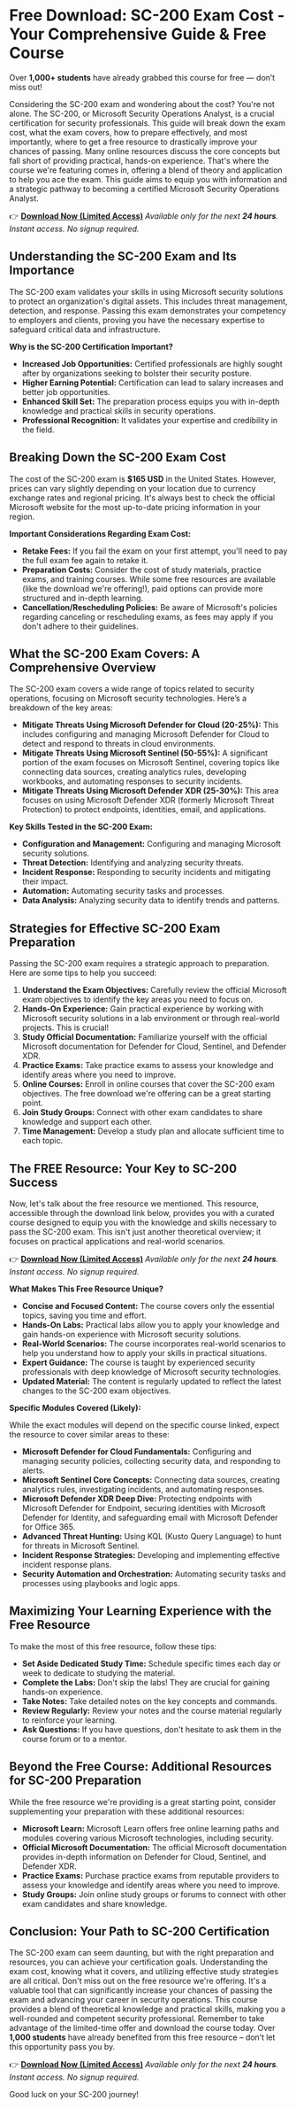 # Free Download: SC-200 Exam Cost - Your Comprehensive Guide & Free Course

Over **1,000+ students** have already grabbed this course for free — don’t miss out!

Considering the SC-200 exam and wondering about the cost? You're not alone. The SC-200, or Microsoft Security Operations Analyst, is a crucial certification for security professionals. This guide will break down the exam cost, what the exam covers, how to prepare effectively, and most importantly, where to get a free resource to drastically improve your chances of passing. Many online resources discuss the core concepts but fall short of providing practical, hands-on experience. That's where the course we're featuring comes in, offering a blend of theory and application to help you ace the exam. This guide aims to equip you with information and a strategic pathway to becoming a certified Microsoft Security Operations Analyst.

👉 **[Download Now (Limited Access)](https://udemywork.com/sc200-exam-cost)**
_Available only for the next **24 hours**. Instant access. No signup required._

## Understanding the SC-200 Exam and Its Importance

The SC-200 exam validates your skills in using Microsoft security solutions to protect an organization's digital assets. This includes threat management, detection, and response. Passing this exam demonstrates your competency to employers and clients, proving you have the necessary expertise to safeguard critical data and infrastructure.

**Why is the SC-200 Certification Important?**

*   **Increased Job Opportunities:** Certified professionals are highly sought after by organizations seeking to bolster their security posture.
*   **Higher Earning Potential:** Certification can lead to salary increases and better job opportunities.
*   **Enhanced Skill Set:** The preparation process equips you with in-depth knowledge and practical skills in security operations.
*   **Professional Recognition:** It validates your expertise and credibility in the field.

## Breaking Down the SC-200 Exam Cost

The cost of the SC-200 exam is **$165 USD** in the United States. However, prices can vary slightly depending on your location due to currency exchange rates and regional pricing. It's always best to check the official Microsoft website for the most up-to-date pricing information in your region.

**Important Considerations Regarding Exam Cost:**

*   **Retake Fees:** If you fail the exam on your first attempt, you'll need to pay the full exam fee again to retake it.
*   **Preparation Costs:** Consider the cost of study materials, practice exams, and training courses. While some free resources are available (like the download we're offering!), paid options can provide more structured and in-depth learning.
*   **Cancellation/Rescheduling Policies:** Be aware of Microsoft's policies regarding canceling or rescheduling exams, as fees may apply if you don't adhere to their guidelines.

## What the SC-200 Exam Covers: A Comprehensive Overview

The SC-200 exam covers a wide range of topics related to security operations, focusing on Microsoft security technologies. Here’s a breakdown of the key areas:

*   **Mitigate Threats Using Microsoft Defender for Cloud (20-25%):** This includes configuring and managing Microsoft Defender for Cloud to detect and respond to threats in cloud environments.
*   **Mitigate Threats Using Microsoft Sentinel (50-55%):** A significant portion of the exam focuses on Microsoft Sentinel, covering topics like connecting data sources, creating analytics rules, developing workbooks, and automating responses to security incidents.
*   **Mitigate Threats Using Microsoft Defender XDR (25-30%):** This area focuses on using Microsoft Defender XDR (formerly Microsoft Threat Protection) to protect endpoints, identities, email, and applications.

**Key Skills Tested in the SC-200 Exam:**

*   **Configuration and Management:** Configuring and managing Microsoft security solutions.
*   **Threat Detection:** Identifying and analyzing security threats.
*   **Incident Response:** Responding to security incidents and mitigating their impact.
*   **Automation:** Automating security tasks and processes.
*   **Data Analysis:** Analyzing security data to identify trends and patterns.

## Strategies for Effective SC-200 Exam Preparation

Passing the SC-200 exam requires a strategic approach to preparation. Here are some tips to help you succeed:

1.  **Understand the Exam Objectives:** Carefully review the official Microsoft exam objectives to identify the key areas you need to focus on.
2.  **Hands-On Experience:** Gain practical experience by working with Microsoft security solutions in a lab environment or through real-world projects. This is crucial!
3.  **Study Official Documentation:** Familiarize yourself with the official Microsoft documentation for Defender for Cloud, Sentinel, and Defender XDR.
4.  **Practice Exams:** Take practice exams to assess your knowledge and identify areas where you need to improve.
5.  **Online Courses:** Enroll in online courses that cover the SC-200 exam objectives. The free download we're offering can be a great starting point.
6.  **Join Study Groups:** Connect with other exam candidates to share knowledge and support each other.
7.  **Time Management:** Develop a study plan and allocate sufficient time to each topic.

## The FREE Resource: Your Key to SC-200 Success

Now, let's talk about the free resource we mentioned. This resource, accessible through the download link below, provides you with a curated course designed to equip you with the knowledge and skills necessary to pass the SC-200 exam. This isn't just another theoretical overview; it focuses on practical applications and real-world scenarios.

👉 **[Download Now (Limited Access)](https://udemywork.com/sc200-exam-cost)**
_Available only for the next **24 hours**. Instant access. No signup required._

**What Makes This Free Resource Unique?**

*   **Concise and Focused Content:** The course covers only the essential topics, saving you time and effort.
*   **Hands-On Labs:** Practical labs allow you to apply your knowledge and gain hands-on experience with Microsoft security solutions.
*   **Real-World Scenarios:** The course incorporates real-world scenarios to help you understand how to apply your skills in practical situations.
*   **Expert Guidance:** The course is taught by experienced security professionals with deep knowledge of Microsoft security technologies.
*   **Updated Material:** The content is regularly updated to reflect the latest changes to the SC-200 exam objectives.

**Specific Modules Covered (Likely):**

While the exact modules will depend on the specific course linked, expect the resource to cover similar areas to these:

*   **Microsoft Defender for Cloud Fundamentals:** Configuring and managing security policies, collecting security data, and responding to alerts.
*   **Microsoft Sentinel Core Concepts:** Connecting data sources, creating analytics rules, investigating incidents, and automating responses.
*   **Microsoft Defender XDR Deep Dive:** Protecting endpoints with Microsoft Defender for Endpoint, securing identities with Microsoft Defender for Identity, and safeguarding email with Microsoft Defender for Office 365.
*   **Advanced Threat Hunting:** Using KQL (Kusto Query Language) to hunt for threats in Microsoft Sentinel.
*   **Incident Response Strategies:** Developing and implementing effective incident response plans.
*   **Security Automation and Orchestration:** Automating security tasks and processes using playbooks and logic apps.

## Maximizing Your Learning Experience with the Free Resource

To make the most of this free resource, follow these tips:

*   **Set Aside Dedicated Study Time:** Schedule specific times each day or week to dedicate to studying the material.
*   **Complete the Labs:** Don't skip the labs! They are crucial for gaining hands-on experience.
*   **Take Notes:** Take detailed notes on the key concepts and commands.
*   **Review Regularly:** Review your notes and the course material regularly to reinforce your learning.
*   **Ask Questions:** If you have questions, don't hesitate to ask them in the course forum or to a mentor.

## Beyond the Free Course: Additional Resources for SC-200 Preparation

While the free resource we're providing is a great starting point, consider supplementing your preparation with these additional resources:

*   **Microsoft Learn:** Microsoft Learn offers free online learning paths and modules covering various Microsoft technologies, including security.
*   **Official Microsoft Documentation:** The official Microsoft documentation provides in-depth information on Defender for Cloud, Sentinel, and Defender XDR.
*   **Practice Exams:** Purchase practice exams from reputable providers to assess your knowledge and identify areas where you need to improve.
*   **Study Groups:** Join online study groups or forums to connect with other exam candidates and share knowledge.

## Conclusion: Your Path to SC-200 Certification

The SC-200 exam can seem daunting, but with the right preparation and resources, you can achieve your certification goals. Understanding the exam cost, knowing what it covers, and utilizing effective study strategies are all critical. Don't miss out on the free resource we're offering. It's a valuable tool that can significantly increase your chances of passing the exam and advancing your career in security operations. This course provides a blend of theoretical knowledge and practical skills, making you a well-rounded and competent security professional. Remember to take advantage of the limited-time offer and download the course today. Over **1,000 students** have already benefited from this free resource – don’t let this opportunity pass you by.

👉 **[Download Now (Limited Access)](https://udemywork.com/sc200-exam-cost)**
_Available only for the next **24 hours**. Instant access. No signup required._

Good luck on your SC-200 journey!
